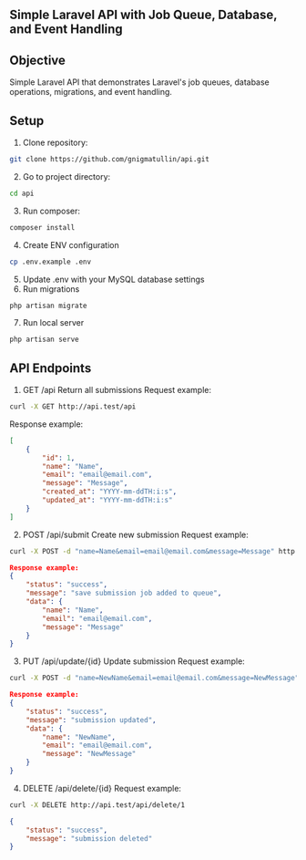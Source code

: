 ## Simple Laravel API with Job Queue, Database, and Event Handling

## Objective 
Simple Laravel API that demonstrates Laravel's job queues, database operations, migrations, and event handling.

## Setup
1. Clone repository:
```bash
git clone https://github.com/gnigmatullin/api.git
```
2. Go to project directory:
```bash
cd api
```
3. Run composer:
```bash
composer install
```
4. Create ENV configuration
```bash
cp .env.example .env
```
5. Update .env with your MySQL database settings
6. Run migrations
```bash
php artisan migrate
```
7. Run local server
```bash
php artisan serve
```

## API Endpoints
1. GET /api
Return all submissions
Request example:
```bash
curl -X GET http://api.test/api
```
Response example:
```json
[
	{
		"id": 1,
		"name": "Name",
		"email": "email@email.com",
		"message": "Message",
		"created_at": "YYYY-mm-ddTH:i:s",
		"updated_at": "YYYY-mm-ddTH:i:s"
	}
]
```

2. POST /api/submit
Create new submission
Request example:
```bash
curl -X POST -d "name=Name&email=email@email.com&message=Message" http://api.test/api/submit
```
```json
Response example:
{
	"status": "success",
	"message": "save submission job added to queue",
	"data": {
		"name": "Name",
		"email": "email@email.com",
		"message": "Message"
	}
}
```

3. PUT /api/update/{id}
Update submission
Request example:
```bash
curl -X POST -d "name=NewName&email=email@email.com&message=NewMessage" http://api.test/api/update/1
```
```json
Response example:
{
	"status": "success",
	"message": "submission updated",
	"data": {
		"name": "NewName",
		"email": "email@email.com",
		"message": "NewMessage"
	}
}
```

4. DELETE /api/delete/{id}
Request example:
```bash
curl -X DELETE http://api.test/api/delete/1
```
```json
{
	"status": "success",
	"message": "submission deleted"
}
```